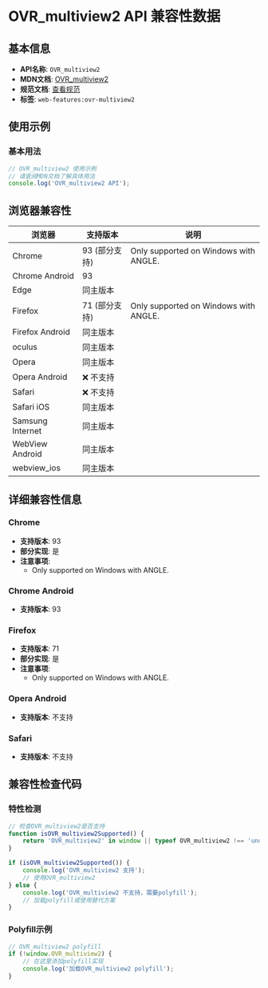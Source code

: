 # OVR_multiview2 API 兼容性数据

## 基本信息

- **API名称**: `OVR_multiview2`
- **MDN文档**: [OVR_multiview2](https://developer.mozilla.org/docs/Web/API/OVR_multiview2)
- **规范文档**: [查看规范](https://registry.khronos.org/webgl/extensions/OVR_multiview2/)
- **标签**: `web-features:ovr-multiview2`

## 使用示例

### 基本用法

```javascript
// OVR_multiview2 使用示例
// 请查阅MDN文档了解具体用法
console.log('OVR_multiview2 API');
```

## 浏览器兼容性

| 浏览器 | 支持版本 | 说明 |
|--------|----------|------|
| Chrome | 93 (部分支持) | Only supported on Windows with ANGLE. |
| Chrome Android | 93 |  |
| Edge | 同主版本 |  |
| Firefox | 71 (部分支持) | Only supported on Windows with ANGLE. |
| Firefox Android | 同主版本 |  |
| oculus | 同主版本 |  |
| Opera | 同主版本 |  |
| Opera Android | ❌ 不支持 |  |
| Safari | ❌ 不支持 |  |
| Safari iOS | 同主版本 |  |
| Samsung Internet | 同主版本 |  |
| WebView Android | 同主版本 |  |
| webview_ios | 同主版本 |  |

## 详细兼容性信息

### Chrome

- **支持版本**: 93
- **部分实现**: 是
- **注意事项**:
  - Only supported on Windows with ANGLE.

### Chrome Android

- **支持版本**: 93

### Firefox

- **支持版本**: 71
- **部分实现**: 是
- **注意事项**:
  - Only supported on Windows with ANGLE.

### Opera Android

- **支持版本**: 不支持

### Safari

- **支持版本**: 不支持

## 兼容性检查代码

### 特性检测

```javascript
// 检查OVR_multiview2是否支持
function isOVR_multiview2Supported() {
    return 'OVR_multiview2' in window || typeof OVR_multiview2 !== 'undefined';
}

if (isOVR_multiview2Supported()) {
    console.log('OVR_multiview2 支持');
    // 使用OVR_multiview2
} else {
    console.log('OVR_multiview2 不支持，需要polyfill');
    // 加载polyfill或使用替代方案
}
```

### Polyfill示例

```javascript
// OVR_multiview2 polyfill
if (!window.OVR_multiview2) {
    // 在这里添加polyfill实现
    console.log('加载OVR_multiview2 polyfill');
}
```

